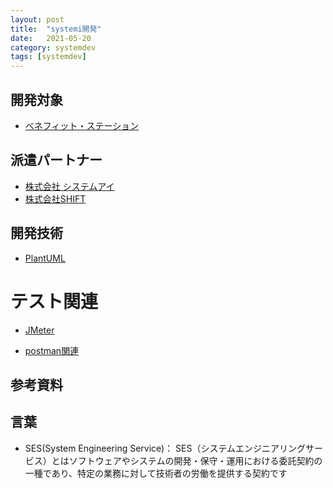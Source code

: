 ```yaml
---
layout: post
title:  "systemi開発"
date:   2021-05-20
category: systemdev
tags: [systemdev]
---
```


## 開発対象

- [ベネフィット・ステーション](https://bs.benefit-one.co.jp/)

## 派遣パートナー

- [株式会社 システムアイ](https://www.systemi.co.jp/)
- [株式会社SHIFT](https://www.shiftinc.jp/)


## 開発技術

- [PlantUML](https://plantuml.com/ja/)


# テスト関連

- [JMeter](https://jmeter.apache.org/download_jmeter.cgi)

- [postman関連](https://codertang.com/2020/10/21/postman/)

## 参考資料

## 言葉
- SES(System Engineering Service)：
    SES（システムエンジニアリングサービス）とはソフトウェアやシステムの開発・保守・運用における委託契約の一種であり、特定の業務に対して技術者の労働を提供する契約です